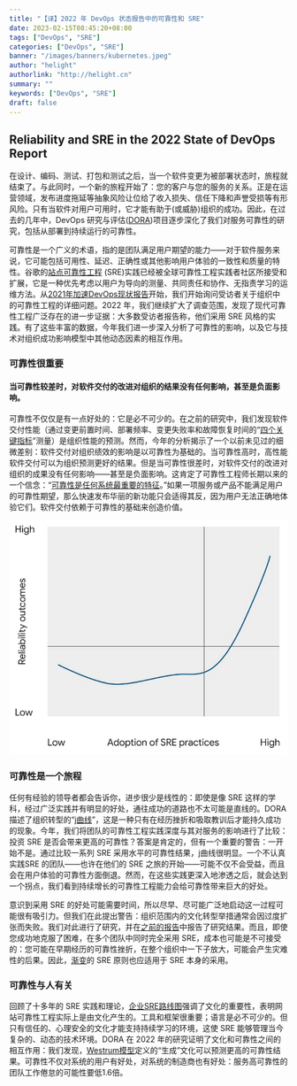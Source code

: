 ```yaml
---
title: "【译】2022 年 DevOps 状态报告中的可靠性和 SRE"
date: 2023-02-15T08:45:20+08:00
tags: ["DevOps", "SRE"]
categories: ["DevOps", "SRE"]
banner: "/images/banners/kubernetes.jpeg"
author: "helight"
authorlink: "http://helight.cn"
summary: ""
keywords: ["DevOps", "SRE"]
draft: false
---
```


## Reliability and SRE in the 2022 State of DevOps Report

在设计、编码、测试、打包和测试之后，当一个软件变更为被部署状态时，旅程就结束了。与此同时，一个新的旅程开始了：您的客户与您的服务的关系。正是在运营领域，发布进度拖延等抽象风险让位给了收入损失、信任下降和声誉受损等有形风险。只有当软件对用户可用时，它才能有助于(或威胁)组织的成功。因此，在过去的几年中，DevOps 研究与评估([DORA](https://www.devops-research.com/research.html))项目逐步深化了我们对服务可靠性的研究，包括从部署到持续运行的可靠性。

可靠性是一个广义的术语，指的是团队满足用户期望的能力——对于软件服务来说，它可能包括可用性、延迟、正确性或其他影响用户体验的一致性和质量的特性。谷歌的[站点可靠性工程](http://sre.google/) (SRE)实践已经被全球可靠性工程实践者社区所接受和扩展，它是一种优先考虑以用户为导向的测量、共同责任和协作、无指责学习的运维方法。从[2021年加速DevOps现状报告](https://services.google.com/fh/files/misc/state-of-devops-2021.pdf)开始，我们开始询问受访者关于组织中的可靠性工程的详细问题。2022 年，我们继续扩大了调查范围，发现了现代可靠性工程广泛存在的进一步证据：大多数受访者报告称，他们采用 SRE 风格的实践。有了这些丰富的数据，今年我们进一步深入分析了可靠性的影响，以及它与技术对组织成功影响模型中其他动态因素的相互作用。

### 可靠性很重要

#### 当可靠性较差时，对软件交付的改进对组织的结果没有任何影响，甚至是负面影响。

可靠性不仅仅是有一点好处的：它是必不可少的。在之前的研究中，我们发现软件交付性能（通过变更前置时间、部署频率、变更失败率和故障恢复时间的“[四个关键指标](https://cloud.google.com/blog/products/devops-sre/using-the-four-keys-to-measure-your-devops-performance)”测量）是组织性能的预测。然而，今年的分析揭示了一个以前未见过的细微差别：软件交付对组织绩效的影响是以可靠性为基础的。当可靠性高时，高性能软件交付可以为组织预测更好的结果。但是当可靠性很差时，对软件交付的改进对组织的成果没有任何影响——甚至是负面影响。这肯定了可靠性工程师长期以来的一个信念：“[可靠性是任何系统最重要的特征](https://sre.google/workbook/reaching-beyond/)。”如果一项服务或产品不能满足用户的可靠性期望，那么快速发布华丽的新功能只会适得其反，因为用户无法正确地体验它们。软件交付依赖于可靠性的基础来创造价值。

![](imgs/sre.jpg)

### 可靠性是一个旅程

任何有经验的领导者都会告诉你，进步很少是线性的：即使是像 SRE 这样的学科，经过广泛实践并有明显的好处，通往成功的道路也不太可能是直线的。DORA 描述了组织转型的“[j曲线](https://cloud.google.com/architecture/devops/devops-tech-continuous-delivery#common_pitfalls_of_implementing_continuous_delivery)”，这是一种只有在经历挫折和吸取教训后才能持久成功的现象。今年，我们将团队的可靠性工程实践深度与其对服务的影响进行了比较：投资 SRE 是否会带来更高的可靠性？答案是肯定的，但有一个重要的警告：一开始不是。通过比较一系列 SRE 采用水平的可靠性结果，j曲线很明显。一个不认真实践SRE 的团队——也许在他们的 SRE 之旅的开始——可能不仅不会受益，而且会在用户体验的可靠性方面倒退。然而，在这些实践更深入地渗透之后，就会达到一个拐点，我们看到持续增长的可靠性工程能力会给可靠性带来巨大的好处。

意识到采用 SRE 的好处可能需要时间，所以尽早、尽可能广泛地启动这一过程可能很有吸引力。但我们在此提出警告：组织范围内的文化转型举措通常会因过度扩张而失败。我们对此进行了研究，并在[之前的报告](https://services.google.com/fh/files/misc/state-of-devops-2019.pdf#page=69)中报告了研究结果。而且，即使您成功地克服了困难，在多个团队中同时完全采用 SRE，成本也可能是不可接受的：您可能在早期经历的可靠性挫折，在整个组织中一下子放大，可能会产生灾难性的后果。因此，[渐变](https://sre.google/workbook/how-sre-relates/)的 SRE 原则也应适用于 SRE 本身的采用。

### 可靠性与人有关

回顾了十多年的 SRE 实践和理论，[企业SRE路线图](https://sre.google/resources/practices-and-processes/enterprise-roadmap-to-sre/)强调了文化的重要性，表明网站可靠性工程实际上是由文化产生的。工具和框架很重要；语言是必不可少的。但只有信任的、心理安全的文化才能支持持续学习的环境，这使 SRE 能够管理当今复杂的、动态的技术环境。DORA 在 2022 年的研究证明了文化和可靠性之间的相互作用：我们发现，[Westrum模型](https://cloud.google.com/architecture/devops/devops-culture-westrum-organizational-culture)定义的“生成”文化可以预测更高的可靠性结果。可靠性不仅对系统的用户有好处，对系统的制造商也有好处：服务高可靠性的团队工作倦怠的可能性要低1.6倍。